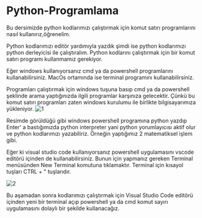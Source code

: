 # Python-Programlama

Bu dersimizde python kodlarımızı çalıştırmak için komut satırı programlarını nasıl kullanırız,öğrenelim.

Python kodlarımızı editör yardımıyla yazdık şimdi ise python kodlarımızı python derleyicisi ile çalıştıralım. Python kodlarını çalıştırmak için bir komut satırı programı kullanmamız gerekiyor.

Eğer windows kullanıyorsanız cmd ya da powershell programlarını kullanabilirsiniz. MacOs ortamında ise terminal programını kullanabilirsiniz.

Programları çalıştırmak için windows tuşuna basıp cmd ya da powershell şeklinde arama yaptığınızda ilgili programlar karşınıza gelecektir. Çünkü bu komut satırı programları zaten windows kurulumu ile birlikte bilgisayarımıza yükleniyor.
![1](https://user-images.githubusercontent.com/77650437/181123921-e9ced148-f649-4a87-bb7f-4e949e0562bf.PNG)

Resimde görüldüğü gibi windows powershell programına python yazdıp Enter' a bastığımızda python interpreter yani python yorumlayıcısı aktif olur ve python kodlarımızı yazabiliriz. Örneğin yaptığımız 2 matematiksel işlem gibi.


Eğer ki visual studio code kullanıyorsanız powershell uygulamasını vscode editörü içinden de kullanabilirsiniz. Bunun için yapmanız gereken Terminal menüsünden New Terminal komutuna tıklamaktır. Terminal için kısayol tuşları CTRL + " tuşlarıdır.


![2](https://user-images.githubusercontent.com/77650437/181123998-5e86c853-205f-48ea-ae07-52aa11a2761f.PNG)

Bu aşamadan sonra kodlarımızı çalıştırmak için Visual Studio Code editörü içinden yeni bir terminal açıp powershell ya da cmd komut sayırı uygulamasını dolaylı bir şekilde kullanacağız.

